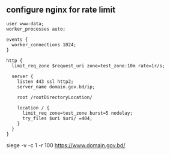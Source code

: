 ## configure nginx for rate limit

```shell
user www-data;
worker_processes auto;

events {
  worker_connections 1024;
}

http {
  limit_req_zone $request_uri zone=test_zone:10m rate=1r/s;
  
  server {
    listen 443 ssl http2;
    server_name domain.gov.bd/ip;
    
    root /rootDirectoryLocation/
    
    location / {
      limit_req zone=test_zone burst=5 nodelay;
      try_files $uri $uri/ =404;
    }
  }
}
```


siege -v -c 1 -r 100 https://www.domain.gov.bd/

